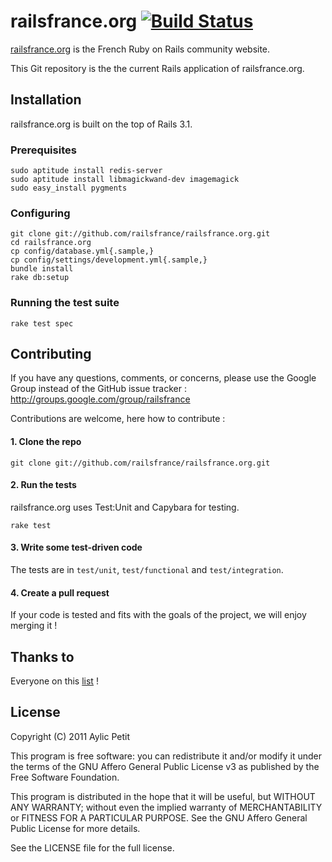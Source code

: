 # railsfrance.org [![Build Status](https://secure.travis-ci.org/railsfrance/railsfrance.org.png)](http://travis-ci.org/railsfrance/railsfrance.org)

[railsfrance.org](http://www.railsfrance.org) is the French Ruby on Rails community website.

This Git repository is the the current Rails application of railsfrance.org.

## Installation

railsfrance.org is built on the top of Rails 3.1.

### Prerequisites

    sudo aptitude install redis-server
    sudo aptitude install libmagickwand-dev imagemagick
    sudo easy_install pygments

### Configuring

    git clone git://github.com/railsfrance/railsfrance.org.git
    cd railsfrance.org
    cp config/database.yml{.sample,}
    cp config/settings/development.yml{.sample,}
    bundle install
    rake db:setup

### Running the test suite

    rake test spec

## Contributing

If you have any questions, comments, or concerns, please use the Google Group instead of the GitHub issue tracker : http://groups.google.com/group/railsfrance

Contributions are welcome, here how to contribute :

#### 1. Clone the repo

    git clone git://github.com/railsfrance/railsfrance.org.git


#### 2. Run the tests

railsfrance.org uses Test:Unit and Capybara for testing.

    rake test

#### 3. Write some test-driven code

The tests are in `test/unit`, `test/functional` and `test/integration`.

#### 4. Create a pull request

If your code is tested and fits with the goals of the project, we will enjoy merging it !

## Thanks to

Everyone on this [list](http://github.com/railsfrance/railsfrance.org/contributors) !

## License

Copyright (C) 2011  Aylic Petit

This program is free software: you can redistribute it and/or modify it under the terms of the GNU Affero General Public License v3 as published by the Free Software Foundation.

This program is distributed in the hope that it will be useful, but WITHOUT ANY WARRANTY; without even the implied warranty of MERCHANTABILITY or FITNESS FOR A PARTICULAR PURPOSE. See the GNU Affero General Public License for more details.

See the LICENSE file for the full license.


